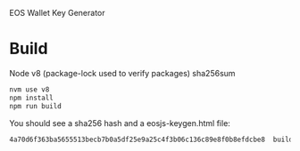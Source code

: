 
EOS Wallet Key Generator


# Build

Node v8 (package-lock used to verify packages)
sha256sum

```bash
nvm use v8
npm install
npm run build
```

You should see a sha256 hash and a eosjs-keygen.html file:

```bash
4a70d6f363ba5655513becb7b0a5df25e9a25c4f3b06c136c89e8f0b8efdcbe8  build/eosjs-keygen.html
```
